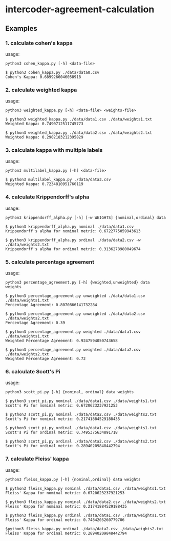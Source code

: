 # intercoder-agreement-calculation

<a name="ex"></a>
## Examples

<a name="1"></a>
### 1. calculate cohen's kappa
usage:
```console
python3 cohen_kappa.py [-h] <data-file>
```
```console
$ python3 cohen_kappa.py ./data/data0.csv
Cohen's Kappa: 0.6899266046058918
```


<a name="2"></a>
### 2. calculate weighted kappa
usage:
```console
python3 weighted_kappa.py [-h] <data-file> <weights-file>
```   
```console
$ python3 weighted_kappa.py ./data/data1.csv ./data/weights1.txt
Weighted Kappa: 0.7490712511745773
```

```console
$ python3 weighted_kappa.py ./data/data2.csv ./data/weights2.txt
Weighted Kappa: 0.2902183212395829
```

<a name="3"></a>
### 3. calculate kappa with multiple labels
usage:
```console
python3 multilabel_kappa.py [-h] <data-file>
``` 
```console
$ python3 multilabel_kappa.py ./data/data3.csv
Weighted Kappa: 0.7234810951760119
```

### 4. calculate Krippendorff's alpha
usage:
```console
python3 krippendorff_alpha.py [-h] [-w WEIGHTS] {nominal,ordinal} data
```            
```console
$ python3 krippendorff_alpha.py nominal ./data/data1.csv 
Krippendorff's alpha for nominal metric: 0.6722775059943613
```
```console
$ python3 krippendorff_alpha.py ordinal ./data/data2.csv -w ./data/weights2.txt
Krippendorff's alpha for ordinal metric: 0.3136278980049674
```

### 5. calculate percentage agreement
usage:
```console
python3 percentage_agreement.py [-h] {weighted,unweighted} data weights
```                                                                                                  
```console
$ python3 percentage_agreement.py unweighted ./data/data1.csv ./data/weights1.txt
Percentage Agreement: 0.8070866141732284
```
```console
$ python3 percentage_agreement.py unweighted ./data/data2.csv ./data/weights2.txt 
Percentage Agreement: 0.39
```
```console
$ python3 percentage_agreement.py weighted ./data/data1.csv ./data/weights1.txt
Weighted Percentage Agreement: 0.9247594050743658
```
```console
$ python3 percentage_agreement.py weighted ./data/data2.csv ./data/weights2.txt
Weighted Percentage Agreement: 0.72
```
### 6. calculate Scott's Pi
usage:
```console
python3 scott_pi.py [-h] {nominal, ordinal} data weights
```
```console
$ python3 scott_pi.py nominal ./data/data1.csv ./data/weights1.txt    
Scott's Pi for nominal metric: 0.6720623237921253
```
```console
$ python3 scott_pi.py nominal ./data/data2.csv ./data/weights2.txt 
Scott's Pi for nominal metric: 0.21741884529188435
```
```console
$ python3 scott_pi.py ordinal ./data/data1.csv ./data/weights1.txt 
Scott's Pi for ordinal metric: 0.7495375634891718
```
```console
$ python3 scott_pi.py ordinal ./data/data2.csv ./data/weights2.txt 
Scott's Pi for ordinal metric: 0.28940209848442794
```

### 7. calculate Fleiss' kappa
usage:
```console
python3 fleiss_kappa.py [-h] {nominal,ordinal} data weights
```
```console
$ python3 fleiss_kappa.py nominal ./data/data1.csv ./data/weights1.txt 
Fleiss' Kappa for nominal metric: 0.6720623237921253
```
```console
$ python3 fleiss_kappa.py nominal ./data/data2.csv ./data/weights2.txt 
Fleiss' Kappa for nominal metric: 0.21741884529188435
```

```console
$ python3 fleiss_kappa.py ordinal ./data/data1.csv ./data/weights1.txt 
Fleiss' Kappa for ordinal metric: 0.7484205260779706
```
```console
$python3 fleiss_kappa.py ordinal ./data/data2.csv ./data/weights2.txt 
Fleiss' Kappa for ordinal metric: 0.28940209848442794
```


